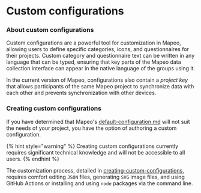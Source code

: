 # Custom configurations

### About custom configurations

Custom configurations are a powerful tool for customization in Mapeo, allowing users to define specific categories, icons, and questionnaires for their projects. Custom category and questionnaire text can be written in any language that can be typed, ensuring that key parts of the Mapeo data collection interface can appear in the native language of the groups using it.

In the current version of Mapeo, configurations also contain a _project key_ that allows participants of the same Mapeo project to synchronize data with each other and prevents synchronization with other devices. ​

### Creating custom configurations

If you have determined that Mapeo's [default-configuration.md](../../will-mapeo-work-out-of-the-box-for-me/default-configuration.md "mention") will not suit the needs of your project, you have the option of authoring a custom configuration.

{% hint style="warning" %}
Creating custom configurations currently requires significant technical knowledge and will not be accessible to all users.
{% endhint %}

The customization process, detailed in [creating-custom-configurations](creating-custom-configurations/ "mention"), requires comfort editing `JSON` files, generating `SVG` image files, and using GitHub Actions or installing and using `node` packages via the command line.
